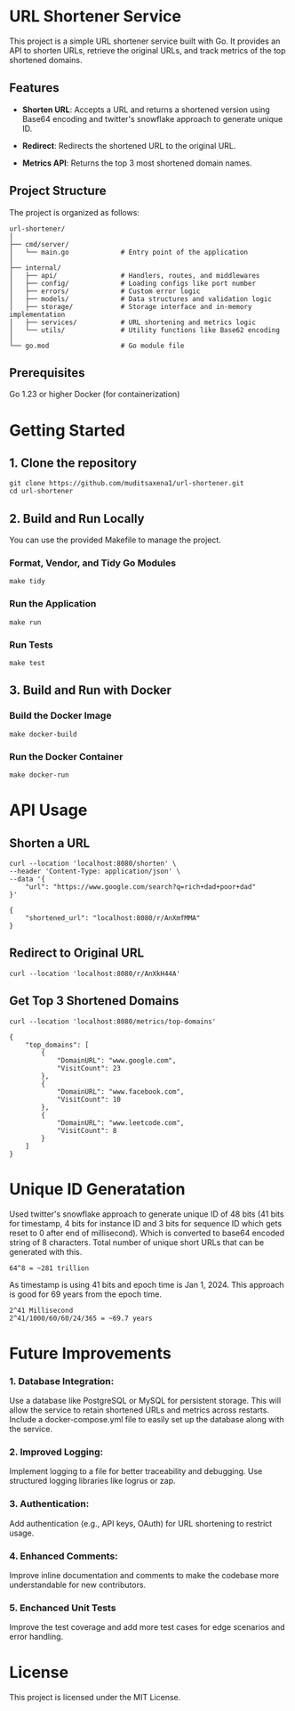 # URL Shortener Service
This project is a simple URL shortener service built with Go. It provides an API to shorten URLs, retrieve the original URLs, and track metrics of the top shortened domains.

## Features
* __Shorten URL__: Accepts a URL and returns a shortened version using Base64 encoding and twitter's snowflake approach to generate unique ID.

* __Redirect__: Redirects the shortened URL to the original URL.

* __Metrics API__: Returns the top 3 most shortened domain names.

## Project Structure
The project is organized as follows:
```
url-shortener/
│
├── cmd/server/
│   └── main.go             # Entry point of the application
│
├── internal/
│   ├── api/                # Handlers, routes, and middlewares
│   ├── config/             # Loading configs like port number
│   ├── errors/             # Custom error logic
│   ├── models/             # Data structures and validation logic
│   ├── storage/            # Storage interface and in-memory implementation
│   ├── services/           # URL shortening and metrics logic
│   └── utils/              # Utility functions like Base62 encoding
│
└── go.mod                  # Go module file
```
## Prerequisites
Go 1.23 or higher
Docker (for containerization)

# Getting Started
## 1. Clone the repository
```
git clone https://github.com/muditsaxena1/url-shortener.git
cd url-shortener
```
## 2. Build and Run Locally
You can use the provided Makefile to manage the project.
### Format, Vendor, and Tidy Go Modules
```
make tidy
```
### Run the Application
```
make run
```
### Run Tests
```
make test
```
## 3. Build and Run with Docker
### Build the Docker Image
```
make docker-build
```
### Run the Docker Container
```
make docker-run
```
# API Usage
## Shorten a URL
```
curl --location 'localhost:8080/shorten' \
--header 'Content-Type: application/json' \
--data '{
    "url": "https://www.google.com/search?q=rich+dad+poor+dad"
}'
```
```
{
    "shortened_url": "localhost:8080/r/AnXmfMMA"
}
```
## Redirect to Original URL
```
curl --location 'localhost:8080/r/AnXkH44A'
```
## Get Top 3 Shortened Domains
```
curl --location 'localhost:8080/metrics/top-domains'
```
```
{
    "top_domains": [
        {
            "DomainURL": "www.google.com",
            "VisitCount": 23
        },
        {
            "DomainURL": "www.facebook.com",
            "VisitCount": 10
        },
        {
            "DomainURL": "www.leetcode.com",
            "VisitCount": 8
        }
    ]
}
```
# Unique ID Generatation
Used twitter's snowflake approach to generate unique ID of 48 bits (41 bits for timestamp, 4 bits for instance ID and 3 bits for sequence ID which gets reset to 0 after end of millisecond).
Which is converted to base64 encoded string of 8 characters.
Total number of unique short URLs that can be generated with this.
```
64^8 = ~281 trillion
```
As timestamp is using 41 bits and epoch time is Jan 1, 2024. This approach is good for 69 years from the epoch time.
```
2^41 Millisecond
2^41/1000/60/60/24/365 = ~69.7 years
```
# Future Improvements
### 1. Database Integration:
Use a database like PostgreSQL or MySQL for persistent storage. This will allow the service to retain shortened URLs and metrics across restarts.
Include a docker-compose.yml file to easily set up the database along with the service.
### 2. Improved Logging:
Implement logging to a file for better traceability and debugging.
Use structured logging libraries like logrus or zap.
### 3. Authentication:
Add authentication (e.g., API keys, OAuth) for URL shortening to restrict usage.
### 4. Enhanced Comments:
Improve inline documentation and comments to make the codebase more understandable for new contributors.
### 5. Enchanced Unit Tests
Improve the test coverage and add more test cases for edge scenarios and error handling. 

# License
This project is licensed under the MIT License.
